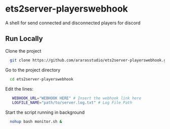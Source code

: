 
# ets2server-playerswebhook


A shell for send connected and disconnected players for discord



## Run Locally

Clone the project

```bash
  git clone https://github.com/ararasstudio/ets2server-playerswebhook.git
```

Go to the project directory

```bash
  cd ets2server-playerswebhook
```

Edit the lines:

```bash
   WEBHOOK_URL="WEBHOOK HERE" # Insert the webhook link here
   LOGFILE_NAME="path/to/server.log.txt" # Log File Path
```

Start the script running in background

```bash
  nohup bash monitor.sh &
```

